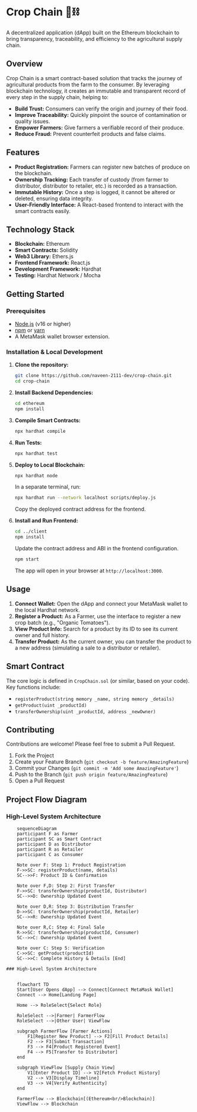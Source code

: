 # Crop Chain 🌱⛓️

A decentralized application (dApp) built on the Ethereum blockchain to bring transparency, traceability, and efficiency to the agricultural supply chain.

## Overview

Crop Chain is a smart contract-based solution that tracks the journey of agricultural products from the farm to the consumer. By leveraging blockchain technology, it creates an immutable and transparent record of every step in the supply chain, helping to:

*   **Build Trust:** Consumers can verify the origin and journey of their food.
*   **Improve Traceability:** Quickly pinpoint the source of contamination or quality issues.
*   **Empower Farmers:** Give farmers a verifiable record of their produce.
*   **Reduce Fraud:** Prevent counterfeit products and false claims.

## Features

*   **Product Registration:** Farmers can register new batches of produce on the blockchain.
*   **Ownership Tracking:** Each transfer of custody (from farmer to distributor, distributor to retailer, etc.) is recorded as a transaction.
*   **Immutable History:** Once a step is logged, it cannot be altered or deleted, ensuring data integrity.
*   **User-Friendly Interface:** A React-based frontend to interact with the smart contracts easily.

## Technology Stack

*   **Blockchain:** Ethereum
*   **Smart Contracts:** Solidity
*   **Web3 Library:** Ethers.js
*   **Frontend Framework:** React.js
*   **Development Framework:** Hardhat
*   **Testing:** Hardhat Network / Mocha

## Getting Started

### Prerequisites

*   [Node.js](https://nodejs.org/) (v16 or higher)
*   [npm](https://www.npmjs.com/) or [yarn](https://yarnpkg.com/)
*   A MetaMask wallet browser extension.

### Installation & Local Development

1.  **Clone the repository:**
    ```bash
    git clone https://github.com/naveen-2111-dev/crop-chain.git
    cd crop-chain
    ```

2.  **Install Backend Dependencies:**
    ```bash
    cd ethereum
    npm install
    ```

3.  **Compile Smart Contracts:**
    ```bash
    npx hardhat compile
    ```

4.  **Run Tests:**
    ```bash
    npx hardhat test
    ```

5.  **Deploy to Local Blockchain:**
    ```bash
    npx hardhat node
    ```
    In a separate terminal, run:
    ```bash
    npx hardhat run --network localhost scripts/deploy.js
    ```
    Copy the deployed contract address for the frontend.

6.  **Install and Run Frontend:**
    ```bash
    cd ../client
    npm install
    ```
    Update the contract address and ABI in the frontend configuration.
    ```bash
    npm start
    ```
    The app will open in your browser at `http://localhost:3000`.

## Usage

1.  **Connect Wallet:** Open the dApp and connect your MetaMask wallet to the local Hardhat network.
2.  **Register a Product:** As a Farmer, use the interface to register a new crop batch (e.g., "Organic Tomatoes").
3.  **View Product Info:** Search for a product by its ID to see its current owner and full history.
4.  **Transfer Product:** As the current owner, you can transfer the product to a new address (simulating a sale to a distributor or retailer).

## Smart Contract

The core logic is defined in `CropChain.sol` (or similar, based on your code). Key functions include:

*   `registerProduct(string memory _name, string memory _details)`
*   `getProduct(uint _productId)`
*   `transferOwnership(uint _productId, address _newOwner)`

## Contributing

Contributions are welcome! Please feel free to submit a Pull Request.

1.  Fork the Project
2.  Create your Feature Branch (`git checkout -b feature/AmazingFeature`)
3.  Commit your Changes (`git commit -m 'Add some AmazingFeature'`)
4.  Push to the Branch (`git push origin feature/AmazingFeature`)
5.  Open a Pull Request

## Project Flow Diagram

### High-Level System Architecture

```mermaid
    sequenceDiagram
    participant F as Farmer
    participant SC as Smart Contract
    participant D as Distributor
    participant R as Retailer
    participant C as Consumer

    Note over F: Step 1: Product Registration
    F->>SC: registerProduct(name, details)
    SC-->>F: Product ID & Confirmation
    
    Note over F,D: Step 2: First Transfer
    F->>SC: transferOwnership(productId, Distributor)
    SC-->>D: Ownership Updated Event
    
    Note over D,R: Step 3: Distribution Transfer
    D->>SC: transferOwnership(productId, Retailer)
    SC-->>R: Ownership Updated Event
    
    Note over R,C: Step 4: Final Sale
    R->>SC: transferOwnership(productId, Consumer)
    SC-->>C: Ownership Updated Event
    
    Note over C: Step 5: Verification
    C->>SC: getProduct(productId)
    SC-->>C: Complete History & Details [End]
```
  
    ### High-Level System Architecture
    
```mermaid

    flowchart TD
    Start[User Opens dApp] --> Connect[Connect MetaMask Wallet]
    Connect --> Home[Landing Page]
    
    Home --> RoleSelect{Select Role}
    
    RoleSelect -->|Farmer| FarmerFlow
    RoleSelect -->|Other User| ViewFlow
    
    subgraph FarmerFlow [Farmer Actions]
        F1[Register New Product] --> F2[Fill Product Details]
        F2 --> F3[Submit Transaction]
        F3 --> F4[Product Registered Event]
        F4 --> F5[Transfer to Distributor]
    end
    
    subgraph ViewFlow [Supply Chain View]
        V1[Enter Product ID] --> V2[Fetch Product History]
        V2 --> V3[Display Timeline]
        V3 --> V4[Verify Authenticity]
    end
    
    FarmerFlow --> Blockchain[(Ethereum<br/>Blockchain)]
    ViewFlow --> Blockchain
